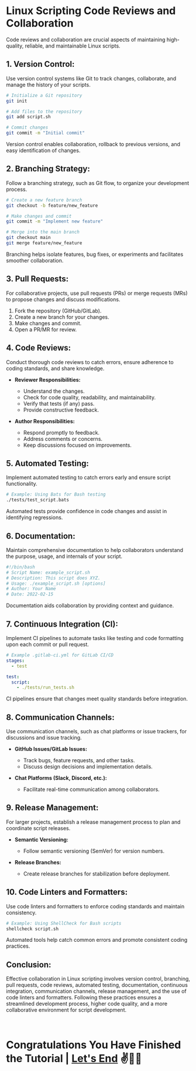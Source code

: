 # Linux Scripting Code Reviews and Collaboration

Code reviews and collaboration are crucial aspects of maintaining high-quality, reliable, and maintainable Linux scripts. 

## 1. **Version Control:**

Use version control systems like Git to track changes, collaborate, and manage the history of your scripts.

```bash
# Initialize a Git repository
git init

# Add files to the repository
git add script.sh

# Commit changes
git commit -m "Initial commit"
```

Version control enables collaboration, rollback to previous versions, and easy identification of changes.

## 2. **Branching Strategy:**

Follow a branching strategy, such as Git flow, to organize your development process.

```bash
# Create a new feature branch
git checkout -b feature/new_feature

# Make changes and commit
git commit -m "Implement new feature"

# Merge into the main branch
git checkout main
git merge feature/new_feature
```

Branching helps isolate features, bug fixes, or experiments and facilitates smoother collaboration.

## 3. **Pull Requests:**

For collaborative projects, use pull requests (PRs) or merge requests (MRs) to propose changes and discuss modifications.

1. Fork the repository (GitHub/GitLab).
2. Create a new branch for your changes.
3. Make changes and commit.
4. Open a PR/MR for review.

## 4. **Code Reviews:**

Conduct thorough code reviews to catch errors, ensure adherence to coding standards, and share knowledge.

- **Reviewer Responsibilities:**
  - Understand the changes.
  - Check for code quality, readability, and maintainability.
  - Verify that tests (if any) pass.
  - Provide constructive feedback.

- **Author Responsibilities:**
  - Respond promptly to feedback.
  - Address comments or concerns.
  - Keep discussions focused on improvements.

## 5. **Automated Testing:**

Implement automated testing to catch errors early and ensure script functionality.

```bash
# Example: Using Bats for Bash testing
./tests/test_script.bats
```

Automated tests provide confidence in code changes and assist in identifying regressions.

## 6. **Documentation:**

Maintain comprehensive documentation to help collaborators understand the purpose, usage, and internals of your script.

```bash
#!/bin/bash
# Script Name: example_script.sh
# Description: This script does XYZ.
# Usage: ./example_script.sh [options]
# Author: Your Name
# Date: 2022-02-15
```

Documentation aids collaboration by providing context and guidance.

## 7. **Continuous Integration (CI):**

Implement CI pipelines to automate tasks like testing and code formatting upon each commit or pull request.

```yaml
# Example .gitlab-ci.yml for GitLab CI/CD
stages:
  - test

test:
  script:
    - ./tests/run_tests.sh
```

CI pipelines ensure that changes meet quality standards before integration.

## 8. **Communication Channels:**

Use communication channels, such as chat platforms or issue trackers, for discussions and issue tracking.

- **GitHub Issues/GitLab Issues:**
  - Track bugs, feature requests, and other tasks.
  - Discuss design decisions and implementation details.

- **Chat Platforms (Slack, Discord, etc.):**
  - Facilitate real-time communication among collaborators.

## 9. **Release Management:**

For larger projects, establish a release management process to plan and coordinate script releases.

- **Semantic Versioning:**
  - Follow semantic versioning (SemVer) for version numbers.

- **Release Branches:**
  - Create release branches for stabilization before deployment.

## 10. **Code Linters and Formatters:**

Use code linters and formatters to enforce coding standards and maintain consistency.

```bash
# Example: Using ShellCheck for Bash scripts
shellcheck script.sh
```

Automated tools help catch common errors and promote consistent coding practices.

## Conclusion:

Effective collaboration in Linux scripting involves version control, branching, pull requests, code reviews, automated testing, documentation, continuous integration, communication channels, release management, and the use of code linters and formatters. Following these practices ensures a streamlined development process, higher code quality, and a more collaborative environment for script development.


<br>

# Congratulations You Have Finished the Tutorial | [Let's End](https://github.com/lioneltchami/bash-scripting-tutorial/blob/main/Tutorial-Files/19.Conclusion.md) ✌️🤝💐
